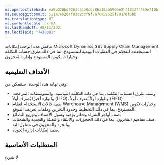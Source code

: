 ```yaml
---
ms.openlocfilehash: ea9b220bd72b3c66b8cb786a35ab590ae2fff212f4f89e710b16ac2fc90fee99
ms.sourcegitcommit: 511a76b204f93d23cf9f7a70059525f79170f6bb
ms.translationtype: HT
ms.contentlocale: ar-SA
ms.lasthandoff: 08/11/2021
ms.locfileid: "7438381"
---
```

تناقش هذه الوحدة إمكانات Microsoft Dynamics 365 Supply Chain Management المستخدمة للتحكم في العمليات اليومية للمستودع، بما في ذلك طرق حساب التكلفة وخيارات تكوين المستودع وإدارة المخزون.

## <a name="learning-objectives"></a>الأهداف التعليمية

وفي نهاية هذه الوحدة، ستتمكن من:

 -  وصف طرق احتساب التكلفة، بما في ذلك التكلفة القياسية، والمتوسطات المرجحة، والوارد أخيرًا يُصرف أولاً (LIFO)، والوارد أولاً يُصرف أولاً‬ (FIFO).
 -  صف حالات الاستخدام لنظام Warehouse Management ‏(WMS) وخيارات تكوين المستودع، بما في ذلك التخطيط وحدود التخزين وملفات تعريف الموقع.
 -  صف أوامر الشراء ودفاتر يومية وصول الأصناف وتوزيع البضائع.
 -  صف مفاهيم المخزون، بما في ذلك الحجوزات والانتقاء والتعبئة والتجديد والشحنات والجرد والمخزون في متناول اليد.
 -  صف إمكانات إدارة الجودة.

## <a name="prerequisites"></a>المتطلبات الأساسية

لا شيء
